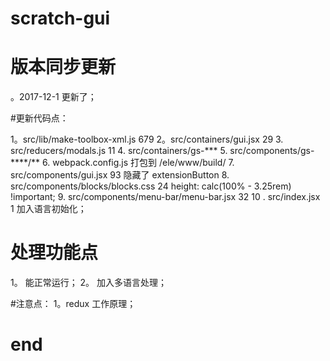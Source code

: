 # scratch-gui

# 版本同步更新
。2017-12-1 更新了；

#更新代码点：

1。src/lib/make-toolbox-xml.js   679
2。src/containers/gui.jsx    29
3. src/reducers/modals.js  11
4. src/containers/gs-*** 
5. src/components/gs-****/**
6. webpack.config.js   打包到 /ele/www/build/
7. src/components/gui.jsx  93 隐藏了 extensionButton
8. src/components/blocks/blocks.css  24 height: calc(100% - 3.25rem) !important;
9. src/components/menu-bar/menu-bar.jsx  32 
10 . src/index.jsx   1 加入语言初始化；

# 处理功能点
1。 能正常运行；
2。 加入多语言处理；


#注意点：
1。redux 工作原理；

# end
